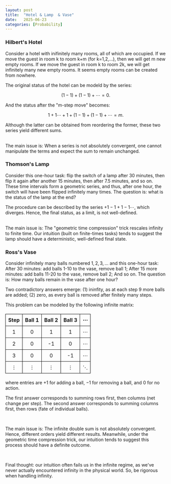 ```yaml
---
layout: post
title:  "Hotel & Lamp  & Vase"
date:   2025-06-23
categories: [Probability]
---
```

### Hilbert's Hotel
Consider a hotel with inifinitely many rooms, all of which are occupied. If we move the guest in room k to room k+m (for k=1,2,...), then we will get m new empty rooms. 
If we move the guest in room k to room 2k, we will get infinitely many new empty rooms. It seems empty rooms can be created from nowhere. 

The original status of the hotel can be modeld by the series: 

$$
(1-1)+(1-1)+\cdots=0. 
$$ 

And the status after the "m-step move" becomes: 

$$
1+1 \cdots +1 + (1-1) + (1-1) +\cdots = m. 
$$

Although the latter can be obtained from reordering the former, these two series yield different sums. 

<br>
The main issue is: When a series is not absolutely convergent, one cannot manipulate the terms and expect the sum to remain unchanged. 

<br>


### Thomson's Lamp 
Consider this one-hour task: flip the switch of a lamp after 30 minutes, then flip it again after another 15 minutes, then after 7.5 minutes, and so on. These time intervals form a geometric series, and thus, after one hour, the switch will have been flipped infinitely many times. The question is: what is the status of the lamp at the end?

The procedure can be described by the series $+1-1+1-1\cdots$, which diverges. Hence, the final status, as a limit, is not well-defined. 

<br>
The main issue is: The "geometric time compression" trick rescales infinity to finite time. Our intuition (built on finite-times tasks) tends to suggest the lamp should have a deterministic, well-defined final state. 

<br>

### Ross's Vase
Consider infinitely many balls numbered $1, 2, 3, \ldots$ and this one-hour task: After 30 minutes: add balls 1-10 to the vase, remove ball 1; After 15 more minutes: add balls 11-20 to the vase, remove ball 2; And so on. The question is: How many balls remain in the vase after one hour?

Two contradictory answers emerge: (1) ininfity, as at each step 9 more balls are added; (2) zero, as every ball is removed after finitely many steps. 

This problem can be modeled by the following infinite matrix:

<table style="border-collapse: collapse; margin: 20px auto;">
  <tr>
    <th style="border: 1px solid black; padding: 8px;">Step</th>
    <th style="border: 1px solid black; padding: 8px;">Ball 1</th>
    <th style="border: 1px solid black; padding: 8px;">Ball 2</th>
    <th style="border: 1px solid black; padding: 8px;">Ball 3</th>
    <th style="border: 1px solid black; padding: 8px;">⋯</th>
  </tr>
  <tr>
    <td style="border: 1px solid black; padding: 8px; text-align: center;">1</td>
    <td style="border: 1px solid black; padding: 8px; text-align: center;">0</td>
    <td style="border: 1px solid black; padding: 8px; text-align: center;">1</td>
    <td style="border: 1px solid black; padding: 8px; text-align: center;">1</td>
    <td style="border: 1px solid black; padding: 8px; text-align: center;">⋯</td>
  </tr>
  <tr>
    <td style="border: 1px solid black; padding: 8px; text-align: center;">2</td>
    <td style="border: 1px solid black; padding: 8px; text-align: center;">0</td>
    <td style="border: 1px solid black; padding: 8px; text-align: center;">-1</td>
    <td style="border: 1px solid black; padding: 8px; text-align: center;">0</td>
    <td style="border: 1px solid black; padding: 8px; text-align: center;">⋯</td>
  </tr>
  <tr>
    <td style="border: 1px solid black; padding: 8px; text-align: center;">3</td>
    <td style="border: 1px solid black; padding: 8px; text-align: center;">0</td>
    <td style="border: 1px solid black; padding: 8px; text-align: center;">0</td>
    <td style="border: 1px solid black; padding: 8px; text-align: center;">-1</td>
    <td style="border: 1px solid black; padding: 8px; text-align: center;">⋯</td>
  </tr>
  <tr>
    <td style="border: 1px solid black; padding: 8px; text-align: center;">⋮</td>
    <td style="border: 1px solid black; padding: 8px; text-align: center;">⋮</td>
    <td style="border: 1px solid black; padding: 8px; text-align: center;">⋮</td>
    <td style="border: 1px solid black; padding: 8px; text-align: center;">⋮</td>
    <td style="border: 1px solid black; padding: 8px; text-align: center;">⋱</td>
  </tr>
</table>


where entries are $+1$ for adding a ball, $-1$ for removing a ball, and $0$ for no action.

The first answer corresponds to summing rows first, then columns (net change per step). The second answer corresponds to summing columns first, then rows (fate of individual balls). 

<br>

The main issue is:  The infinite double sum is not absolutely convergent. Hence, different orders yield different results. 
Meanwhile, under the geometric time compression trick, our intuition tends to suggest this process should have a definite outcome. 

<br> 

Final thought: our intuition often fails us in the infinite regime, as we've never actually encountered infinity in the physical world. So, be rigorous when handling infinity. 

